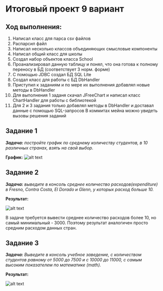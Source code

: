 # Итоговый проект 9 вариант
## Ход выполнения:
1. Написал класс для парса csv файлов
2. Распарсил файл
3. Написал несколько классов объединяющих смысловые компоненты
4. Написал общий класс для школы
5. Создал набор объектов класса School
6. Проанализировал данную таблицу и понял, что она готова к полному переносу в БД (соответствует 3 норм. форме)
7. С помощью JDBC создал БД SQL Lite
8. Создал класс для работы с БД DbHandler
9. Приступил к заданиям и по мере их выполнения добавлял новые методы в DbHandler
10. Для выполнения 1 заданя скачал JFreeChart и написал класс ChartHandler для работы с библиотекой
11. Для 2 и 3 задания только добавлял методы в DbHandler и доставал данные с помощью SQL-запросов
В коммитах мейна можно увидеть вызовы решения заданий

## Задание 1
***Задача:*** *постройте график по среднему количеству студентов, в 10 различных странах, взять на свой выбор.*

**График:**
![alt text](https://sun9-27.userapi.com/impg/W-B_OaMvoBvR5XCfZhhv4egFgTm3s90e792NtA/lYm44YZPVzg.jpg?size=1100x400&quality=96&sign=e58e0e5ac87e857cce56e01d43cb06fc&type=album)

## Задание 2
***Задача:*** *выведите в консоль среднее количество расходов(expenditure) в Fresno, Contra Costa, El Dorado и Glenn, у которых расход больше 10.*

**Результат:**

![alt text](https://sun9-13.userapi.com/impg/xSXm6lMKEl9q_4JzP4Yf8czHnaFZUWrgIZb3LA/cUO19tzdFGw.jpg?size=198x101&quality=96&sign=f47b0271fae50ac09488b0083018c5be&type=album)

В задаче требуется вывести среднее количество расходов более 10, но самый минимальный - 3000. Поэтому результат аналогичен просто средним расходом данных стран.

## Задание 3
***Задача:*** *Выведите в консоль учебное заведение, с количеством студентов равному от 5000 до 7500 и с 10000 до 11000, с самым высоким показателем по математике (math).*

**Результат:**

![alt text](https://sun9-66.userapi.com/impg/eyhR4jEIgg-EpGgPpagm65hu2YPTL347Zjlxiw/EN_pZdTTzkg.jpg?size=225x25&quality=96&sign=0036f5fa830d3387d0468d1490af35bf&type=album)

